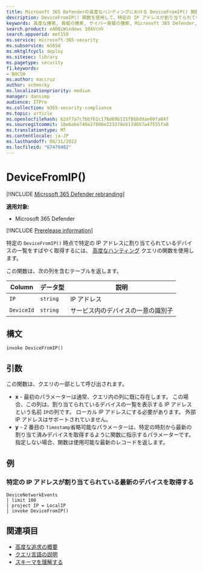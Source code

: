 ```yaml
---
title: Microsoft 365 Defenderの高度なハンティングにおける DeviceFromIP() 関数
description: DeviceFromIP() 関数を使用して、特定の IP アドレスが割り当てられているデバイスを取得する方法について説明します
keywords: 高度な捜索, 脅威の捜索, サイバー脅威の捜索, Microsoft 365 Defender, microsoft 365, m365, 検索, クエリ, テレメトリ, スキーマ参照, kusto, デバイス, devicefromIP, 関数, エンリッチメント
search.product: eADQiWindows 10XVcnh
search.appverid: met150
ms.service: microsoft-365-security
ms.subservice: m365d
ms.mktglfcycl: deploy
ms.sitesec: library
ms.pagetype: security
f1.keywords:
- NOCSH
ms.author: maccruz
author: schmurky
ms.localizationpriority: medium
manager: dansimp
audience: ITPro
ms.collection: m365-security-compliance
ms.topic: article
ms.openlocfilehash: 62df7a7c7bbf61c176d69b115f88bddae09fa04f
ms.sourcegitcommit: 10e6abe740e27000e223378eb17d657a47555fa8
ms.translationtype: MT
ms.contentlocale: ja-JP
ms.lasthandoff: 08/31/2022
ms.locfileid: "67479402"
---
```

# <a name="devicefromip"></a>DeviceFromIP()

[!INCLUDE [Microsoft 365 Defender rebranding](../includes/microsoft-defender.md)]


**適用対象:**
- Microsoft 365 Defender


[!INCLUDE [Prerelease information](../includes/prerelease.md)]


特定の `DeviceFromIP()` 時点で特定の IP アドレスに割り当てられているデバイスの一覧をすばやく取得するには、 [高度なハンティング](advanced-hunting-overview.md) クエリの関数を使用します。 

この関数は、次の列を含むテーブルを返します。

| Column | データ型 | 説明 |
|------------|-------------|-------------|
| `IP` | `string` | IP アドレス  |
| `DeviceId` | `string` | サービス内のデバイスの一意の識別子 |


## <a name="syntax"></a>構文

```kusto
invoke DeviceFromIP()
```

## <a name="arguments"></a>引数

この関数は、クエリの一部として呼び出されます。

- **x** - 最初のパラメーターは通常、クエリ内の列に既に存在します。 この場合、この列は、割り当てられているデバイスの一覧を表示する IP アドレスという名前 `IP`の列です。 ローカル IP アドレスにする必要があります。 外部 IP アドレスはサポートされていません。
- **y** - 2 番目の `Timestamp`省略可能なパラメーターは、特定の時刻から最新の割り当て済みデバイスを取得するように関数に指示するパラメーターです。 指定しない場合、関数は使用可能な最新のレコードを返します。

## <a name="example"></a>例


### <a name="get-the-latest-devices-that-have-been-assigned-specific-ip-addresses"></a>特定の IP アドレスが割り当てられている最新のデバイスを取得する

```kusto
DeviceNetworkEvents 
| limit 100 
| project IP = LocalIP 
| invoke DeviceFromIP()
```

## <a name="related-topics"></a>関連項目
- [高度な追求の概要](advanced-hunting-overview.md)
- [クエリ言語の説明](advanced-hunting-query-language.md)
- [スキーマを理解する](advanced-hunting-schema-tables.md)
